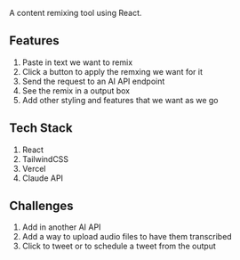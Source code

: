 A content remixing tool using React.

## Features 

1. Paste in text we want to remix
2. Click a button to apply the remxing we want for it 
3. Send the request to an AI API endpoint
4. See the remix in a output box
5. Add other styling and features that we want as we go

## Tech Stack

1. React
2. TailwindCSS
3. Vercel
4. Claude API

## Challenges 

1. Add in another AI API
2. Add a way to upload audio files to have them transcribed 
3. Click to tweet or to schedule a tweet from the output 